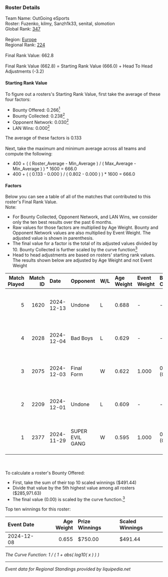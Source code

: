 ### Roster Details<br />
Team Name: OutGoing eSports<br />
Roster: Fuzenko, kilmy, Sanzh1k33, senital, slomotion<br />
Global Rank: [347](../../standings_global_2025_02_28.md)<br />
<br />
Region: [Europe]( ../../standings_europe_2025_02_28.md)<br />
Regional Rank: [224]( ../../standings_europe_2025_02_28.md)<br />
<br />
Final Rank Value:  662.8<br />
<br />
Final Rank Value (662.8) = Starting Rank Value (666.0) + Head To Head Adjustments (-3.2)<br />

#### Starting Rank Value<br />
To figure out a rosters's Starting Rank Value, first take the average of these four factors:<br />
- Bounty Offered: 0.266[<sup>1</sup>](#table2)
- Bounty Collected: 0.238[<sup>2</sup>](#table1)
- Opponent Network: 0.030[<sup>2</sup>](#table1)
- LAN Wins: 0.000[<sup>2</sup>](#table1)

The average of these factors is 0.133<br />
<br />
Next, take the maximum and minimum average across all teams and compute the following:<br />
- 400 + ( ( Roster_Average - Min_Average ) / ( Max_Average - Min_Average ) ) * 1600 = 666.0
- 400 + ( ( 0.133 - 0.000 ) / ( 0.802 - 0.000 ) ) * 1600 = 666.0


#### Factors<br />
Below you can see a table of all of the matches that contributed to this roster's Final Rank Value.<br />
Note:<br />

- For Bounty Collected, Opponent Network, and LAN Wins, we consider only the ten best results over the past 6 months.
- Raw values for those factors are multiplied by Age Weight. Bounty and Opponent Network values are also multiplied by Event Weight. The adjusted value is shown in parenthesis.
- The final value for a factor is the total of its adjusted values divided by 10. Bounty Collected is further scaled by the curve function[<sup>3</sup>](#curveFunction)
- Head to head adjustments are based on rosters' starting rank values. The results shown below are adjusted by Age Weight and not Event Weight
<span id="table1"></span><br />


| Match Played | Match ID | Date       | Opponent        | W/L | Age Weight | Event Weight | Bounty Collected | Opponent Network | LAN Wins  | H2H Adj. | Roster                                        |
| -: | -: | :- | :- | :- | :- | :- | :- | :- | :- | -: | :- |
|            5 |     1620 | 2024-12-13 | Undone          | L   | 0.688      | -            | -                | -                | -         |    -5.17 | Fuzenko, kilmy, Sanzh1k33, senital, slomotion |
|            4 |     2028 | 2024-12-04 | Bad Boys        | L   | 0.629      | -            | -                | -                | -         |    -9.81 | Fuzenko, kilmy, malfik, senital, slomotion    |
|            3 |     2075 | 2024-12-03 | Final Form      | W   | 0.622      | 1.000        | 0.000 (0.000)    | 0.061 (0.038)    | 0 (0.000) |     3.69 | Fuzenko, kilmy, malfik, senital, slomotion    |
|            2 |     2209 | 2024-12-01 | Undone          | L   | 0.609      | -            | -                | -                | -         |    -4.83 | Fuzenko, kilmy, malfik, senital, slomotion    |
|            1 |     2377 | 2024-11-29 | SUPER EVIL GANG | W   | 0.595      | 1.000        | 0.011 (0.006)    | 0.432 (0.257)    | 0 (0.000) |    12.91 | Fuzenko, kilmy, malfik, senital, slomotion    |

<br />
<span id="table2"></span><br />
To calculate a roster's Bounty Offered:<br />

- First, take the sum of their top 10 scaled winnings ($491.44)
- Divide that value by the 5th highest value among all rosters ($285,971.63)
- The final value (0.00) is scaled by the curve function.[<sup>3</sup>](#curveFunction)

Top ten winnings for this roster:<br />

| Event Date | Age Weight | Prize Winnings | Scaled Winnings |
| :- | -: | :- | :- |
| 2024-12-08 |      0.655 | $750.00        | $491.44         |


<span id="curveFunction"></span>_The Curve Function: 1 / ( 1 + abs( log10( x ) ) )_<br />

---
_Event data for Regional Standings provided by liquipedia.net_<br />
